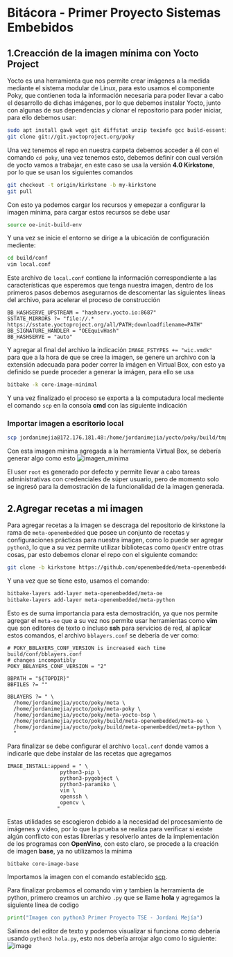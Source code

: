 # Bitácora - Primer Proyecto Sistemas Embebidos
## 1.Creacción de la imagen mínima con Yocto Project
Yocto es una herramienta que nos permite crear imágenes a la medida mediante el sistema modular de Linux, para esto usamos el componente Poky, que contienen toda la información necesaria para poder llevar a cabo el desarrollo de dichas imágenes, por lo que debemos instalar Yocto, junto con algunas de sus dependencias y clonar el repositorio para poder iniciar, para ello debemos usar: 
```bash
sudo apt install gawk wget git diffstat unzip texinfo gcc build-essential chrpath socat cpio python3 python3-pip python3-pexpect xz-utils debianutils iputils-ping python3-git python3-jinja2 libegl1-mesa libsdl1.2-dev pylint3 xterm python3-subunit mesa-common-dev zstd liblz4-tool
git clone git://git.yoctoproject.org/poky
```
Una vez tenemos el repo en nuestra carpeta debemos acceder a él con el comando `cd poky`, una vez tenemos esto, debemos definir con cual versión de yocto vamos a trabajar, en este caso se usa la versión **4.0 Kirkstone**, por lo que se usan los siguientes comandos
```bash
git checkout -t origin/kirkstone -b my-kirkstone
git pull
```
Con esto ya podemos cargar los recursos y emepezar a configurar la imagen mínima, para cargar estos recursos se debe usar
```bash
source oe-init-build-env
```
Y una vez se inicie el entorno se dirige a la ubicación de configuración mediente:

```bash
cd build/conf
vim local.conf
```
Este archivo de `local.conf` contiene la información correspondiente a las características que esperemos que tenga nuestra imagen, dentro de los primeros pasos debemos asegurarnos de descomentar las siguientes líneas del archivo, para acelerar el proceso de construcción

```
BB_HASHSERVE_UPSTREAM = "hashserv.yocto.io:8687"
SSTATE_MIRRORS ?= "file://.* https://sstate.yoctoproject.org/all/PATH;downloadfilename=PATH"
BB_SIGNATURE_HANDLER = "OEEquivHash"
BB_HASHSERVE = "auto"
```
Y agregar al final del archivo la indicación `IMAGE_FSTYPES += "wic.vmdk"` para que a la hora de que se cree la imagen, se genere un archivo con la extensión adecuada para poder correr la imágen en Virtual Box, con esto ya definido se puede proceder a generar la imágen, para ello se usa 

```bash
bitbake -k core-image-minimal
```

Y una vez finalizado el proceso se exporta a la computadura local mediente el comando `scp` en la consola **cmd** con las siguiente indicación
### Importar imagen a escritorio local
```bash
scp jordanimejia@172.176.181.48:/home/jordanimejia/yocto/poky/build/tmp/deploy/images/qemux86-64/core-image-minimal-qemux86-64.wic.vmdk "D:\Taller_Emb"
```

Con esta imagen mínima agregada a la herramienta Virtual Box, se debería generar algo como esto 
![imagen_minima](https://github.com/Jormq99/TSE-proyecto1/assets/99856936/9f30429d-6537-4b8b-9209-075a3b1c9d6e)

El user `root` es generado por defecto y permite llevar a cabo tareas administrativas con credenciales de súper usuario, pero de momento solo se ingresó para la demostración de la funcionalidad de la imagen generada.

## 2.Agregar recetas a mi imagen 
Para agregar recetas a la imagen se descraga del repositorio de kirkstone la rama de `meta-openembedded` que posee un conjunto de recetas y configuraciones prácticas para nuestra imagen, como lo puede ser agregar `python3`, lo que a su vez permite utilizar bibliotecas como `OpenCV` entre otras cosas, par esto debemos clonar el repo con el siguiente comando:
```bash
git clone -b kirkstone https://github.com/openembedded/meta-openembedded.git
```
Y una vez que se tiene esto, usamos el comando:
```bash
bitbake-layers add-layer meta-openembedded/meta-oe
bitbake-layers add-layer meta-openembedded/meta-python
```
Esto es de suma importancia para esta demostración, ya que nos permite agregar el `meta-oe` que a su vez nos permite usar herramientas como **vim** que son editores de texto o incluso **ssh** para servicios de red, al aplicar estos comandos, el archivo `bblayers.conf` se debería de ver como:
```
# POKY_BBLAYERS_CONF_VERSION is increased each time build/conf/bblayers.conf
# changes incompatibly
POKY_BBLAYERS_CONF_VERSION = "2"

BBPATH = "${TOPDIR}"
BBFILES ?= ""

BBLAYERS ?= " \
  /home/jordanimejia/yocto/poky/meta \
  /home/jordanimejia/yocto/poky/meta-poky \
  /home/jordanimejia/yocto/poky/meta-yocto-bsp \
  /home/jordanimejia/yocto/poky/build/meta-openembedded/meta-oe \
  /home/jordanimejia/yocto/poky/build/meta-openembedded/meta-python \
  "
```
Para finalizar se debe configurar el archivo `local.conf` donde vamos a indicarle que debe instalar de las recetas que agregamos
```
IMAGE_INSTALL:append = " \
                 python3-pip \
                 python3-pygobject \
                 python3-paramiko \
                 vim \
                 openssh \
                 opencv \
                "
```

Estas utilidades se escogieron debido a la necesidad del procesamiento de imágenes y video, por lo que la prueba se realiza para verificar si existe algún conflicto con estas librerías y resolverlo antes de la implementación de los programas con **OpenVino**, con esto claro, se procede a la creación de imagen **base**, ya no utilizamos la mínima

```bash
bitbake core-image-base
```

Importamos la imagen con el comando establecido [scp](#importar-imagen-a-escritorio-local).

Para finalizar probamos el comando vim y tambien la herramienta de python, primero creamos un archivo `.py` que se llame **hola** y agregamos la siguiente línea de codigo
```python
print("Imagen con python3 Primer Proyecto TSE - Jordani Mejía")
```
Salimos del editor de texto y podemos visualizar si funciona como debería usando `python3 hola.py`, esto nos debería arrojar algo como lo siguiente:
![image](https://github.com/aleguillen4/20231sTSE/assets/99856936/d23dd264-e96c-4d8c-b82f-576f754591b3)
